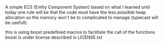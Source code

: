 A simple ECS (Entity Component System) based on what I learned until today
one rule will be that the code must have the less possible heap allocation
so the memory won't be to complicated to manage (typecast will be usefull)

this is using boost predefined macros to facilitate the call of the functions
boost is under license described in LICENSE.txt